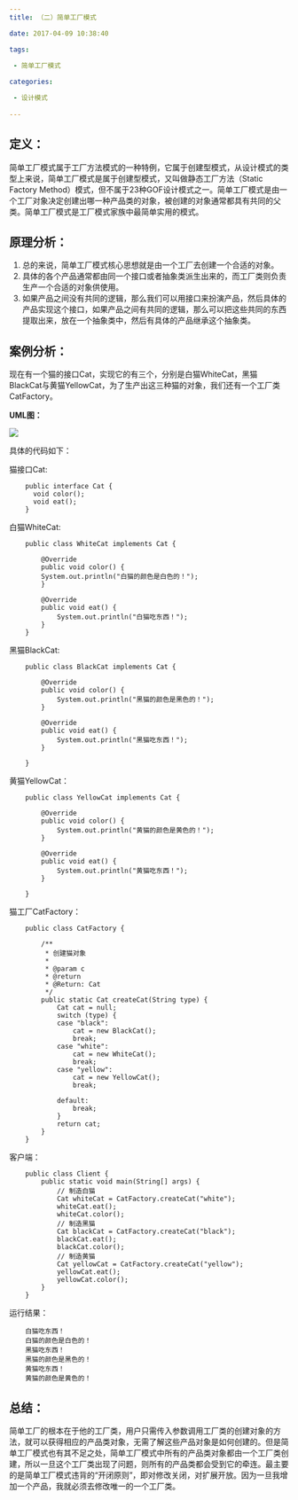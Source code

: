 ```yaml
---
title: （二）简单工厂模式

date: 2017-04-09 10:38:40

tags: 

 - 简单工厂模式
 
categories: 

 - 设计模式 
 
---
```

## **定义：**  ##

简单工厂模式属于工厂方法模式的一种特例，它属于创建型模式，从设计模式的类型上来说，简单工厂模式是属于创建型模式，又叫做静态工厂方法（Static Factory Method）模式，但不属于23种GOF设计模式之一。简单工厂模式是由一个工厂对象决定创建出哪一种产品类的对象，被创建的对象通常都具有共同的父类。简单工厂模式是工厂模式家族中最简单实用的模式。


## **原理分析：** ##

1. 总的来说，简单工厂模式核心思想就是由一个工厂去创建一个合适的对象。
2. 具体的各个产品通常都由同一个接口或者抽象类派生出来的，而工厂类则负责生产一个合适的对象供使用。
3. 如果产品之间没有共同的逻辑，那么我们可以用接口来扮演产品，然后具体的产品实现这个接口，如果产品之间有共同的逻辑，那么可以把这些共同的东西提取出来，放在一个抽象类中，然后有具体的产品继承这个抽象类。

## **案例分析：** ##

现在有一个猫的接口Cat，实现它的有三个，分别是白猫WhiteCat，黑猫BlackCat与黄猫YellowCat，为了生产出这三种猫的对象，我们还有一个工厂类CatFactory。

 **UML图：** 

![](http://ops0jcxr8.bkt.clouddn.com/%E7%AE%80%E5%8D%95%E5%B7%A5%E5%8E%82.png)

具体的代码如下：

猫接口Cat:

	    public interface Cat {
	      void color();
	      void eat();
	    }

白猫WhiteCat:
	
	    public class WhiteCat implements Cat {
	
			@Override
			public void color() {
		    System.out.println("白猫的颜色是白色的！");
			}
	
			@Override
			public void eat() {
				System.out.println("白猫吃东西！");
			}
	    }
黑猫BlackCat:

	    public class BlackCat implements Cat {
	
			@Override
			public void color() {
				System.out.println("黑猫的颜色是黑色的！");
			}
	
			@Override
			public void eat() {
				System.out.println("黑猫吃东西！");
			}
	
	    }
黄猫YellowCat：

	    public class YellowCat implements Cat {
	
			@Override
			public void color() {
				System.out.println("黄猫的颜色是黄色的！");
			}
	
			@Override
			public void eat() {
				System.out.println("黄猫吃东西！");
			}
	
	    }

猫工厂CatFactory：

	    public class CatFactory {
	
			/**
			 * 创建猫对象
			 * 
			 * @param c
			 * @return
			 * @Return: Cat
			 */
			public static Cat createCat(String type) {
				Cat cat = null;
				switch (type) {
				case "black":
					cat = new BlackCat();
					break;
				case "white":
					cat = new WhiteCat();
					break;
				case "yellow":
					cat = new YellowCat();
					break;
		
				default:
					break;
				}
				return cat;
			}
	    }

客户端：

	    public class Client {
			public static void main(String[] args) {
				// 制造白猫
				Cat whiteCat = CatFactory.createCat("white");
				whiteCat.eat();
				whiteCat.color();
				// 制造黑猫
				Cat blackCat = CatFactory.createCat("black");
				blackCat.eat();
				blackCat.color();
				// 制造黄猫
				Cat yellowCat = CatFactory.createCat("yellow");
				yellowCat.eat();
				yellowCat.color();
			}
	    }
 
运行结果：

	    白猫吃东西！
	    白猫的颜色是白色的！
	    黑猫吃东西！
	    黑猫的颜色是黑色的！
	    黄猫吃东西！
	    黄猫的颜色是黄色的！

## **总结：** ##

简单工厂的根本在于他的工厂类，用户只需传入参数调用工厂类的创建对象的方法，就可以获得相应的产品类对象，无需了解这些产品对象是如何创建的。但是简单工厂模式也有其不足之处，简单工厂模式中所有的产品类对象都由一个工厂类创建，所以一旦这个工厂类出现了问题，则所有的产品类都会受到它的牵连。最主要的是简单工厂模式违背的“开闭原则”，即对修改关闭，对扩展开放。因为一旦我增加一个产品，我就必须去修改唯一的一个工厂类。

